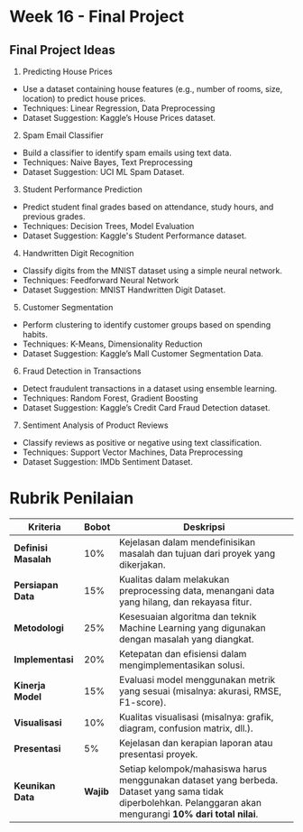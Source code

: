 # Week 16 - Final Project

## Final Project Ideas
1. Predicting House Prices
- Use a dataset containing house features (e.g., number of rooms, size, location) to predict house prices.
- Techniques: Linear Regression, Data Preprocessing
- Dataset Suggestion: Kaggle’s House Prices dataset.

2. Spam Email Classifier

- Build a classifier to identify spam emails using text data.
- Techniques: Naive Bayes, Text Preprocessing
- Dataset Suggestion: UCI ML Spam Dataset.

3. Student Performance Prediction

- Predict student final grades based on attendance, study hours, and previous grades.
- Techniques: Decision Trees, Model Evaluation
- Dataset Suggestion: Kaggle's Student Performance dataset.

4. Handwritten Digit Recognition

- Classify digits from the MNIST dataset using a simple neural network.
- Techniques: Feedforward Neural Network
- Dataset Suggestion: MNIST Handwritten Digit Dataset.

5. Customer Segmentation

- Perform clustering to identify customer groups based on spending habits.
- Techniques: K-Means, Dimensionality Reduction
- Dataset Suggestion: Kaggle’s Mall Customer Segmentation Data.

6. Fraud Detection in Transactions

- Detect fraudulent transactions in a dataset using ensemble learning.
- Techniques: Random Forest, Gradient Boosting
- Dataset Suggestion: Kaggle’s Credit Card Fraud Detection dataset.

7. Sentiment Analysis of Product Reviews

- Classify reviews as positive or negative using text classification.
- Techniques: Support Vector Machines, Data Preprocessing
- Dataset Suggestion: IMDb Sentiment Dataset.

# Rubrik Penilaian

| **Kriteria**           | **Bobot**  | **Deskripsi**                                                                    |
|-------------------------|------------|----------------------------------------------------------------------------------|
| **Definisi Masalah**    | 10%        | Kejelasan dalam mendefinisikan masalah dan tujuan dari proyek yang dikerjakan.   |
| **Persiapan Data**      | 15%        | Kualitas dalam melakukan preprocessing data, menangani data yang hilang, dan rekayasa fitur. |
| **Metodologi**          | 25%        | Kesesuaian algoritma dan teknik Machine Learning yang digunakan dengan masalah yang diangkat. |
| **Implementasi**        | 20%        | Ketepatan dan efisiensi dalam mengimplementasikan solusi.                        |
| **Kinerja Model**       | 15%        | Evaluasi model menggunakan metrik yang sesuai (misalnya: akurasi, RMSE, F1-score). |
| **Visualisasi**         | 10%        | Kualitas visualisasi (misalnya: grafik, diagram, confusion matrix, dll.).        |
| **Presentasi**          | 5%         | Kejelasan dan kerapian laporan atau presentasi proyek.                           |
| **Keunikan Data**       | **Wajib**  | Setiap kelompok/mahasiswa harus menggunakan dataset yang berbeda. Dataset yang sama tidak diperbolehkan. Pelanggaran akan mengurangi **10% dari total nilai**. |

